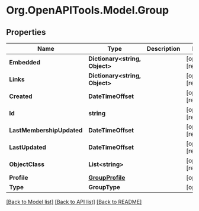 # Org.OpenAPITools.Model.Group

## Properties

Name | Type | Description | Notes
------------ | ------------- | ------------- | -------------
**Embedded** | **Dictionary&lt;string, Object&gt;** |  | [optional] [readonly] 
**Links** | **Dictionary&lt;string, Object&gt;** |  | [optional] [readonly] 
**Created** | **DateTimeOffset** |  | [optional] [readonly] 
**Id** | **string** |  | [optional] [readonly] 
**LastMembershipUpdated** | **DateTimeOffset** |  | [optional] [readonly] 
**LastUpdated** | **DateTimeOffset** |  | [optional] [readonly] 
**ObjectClass** | **List&lt;string&gt;** |  | [optional] [readonly] 
**Profile** | [**GroupProfile**](GroupProfile.md) |  | [optional] 
**Type** | **GroupType** |  | [optional] 

[[Back to Model list]](../README.md#documentation-for-models) [[Back to API list]](../README.md#documentation-for-api-endpoints) [[Back to README]](../README.md)

